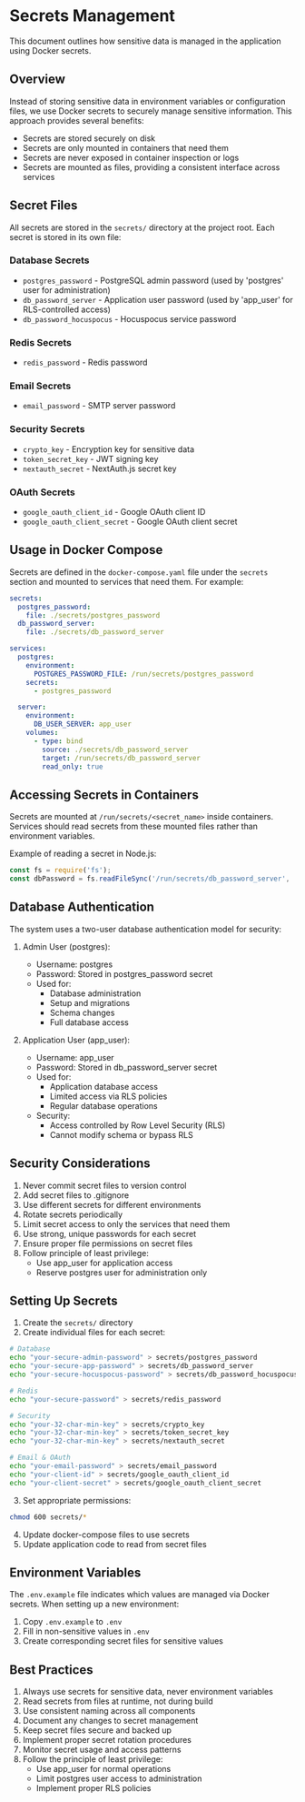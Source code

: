 # Secrets Management

This document outlines how sensitive data is managed in the application using Docker secrets.

## Overview

Instead of storing sensitive data in environment variables or configuration files, we use Docker secrets to securely manage sensitive information. This approach provides several benefits:

- Secrets are stored securely on disk
- Secrets are only mounted in containers that need them
- Secrets are never exposed in container inspection or logs
- Secrets are mounted as files, providing a consistent interface across services

## Secret Files

All secrets are stored in the `secrets/` directory at the project root. Each secret is stored in its own file:

### Database Secrets
- `postgres_password` - PostgreSQL admin password (used by 'postgres' user for administration)
- `db_password_server` - Application user password (used by 'app_user' for RLS-controlled access)
- `db_password_hocuspocus` - Hocuspocus service password

### Redis Secrets
- `redis_password` - Redis password

### Email Secrets
- `email_password` - SMTP server password

### Security Secrets
- `crypto_key` - Encryption key for sensitive data
- `token_secret_key` - JWT signing key
- `nextauth_secret` - NextAuth.js secret key

### OAuth Secrets
- `google_oauth_client_id` - Google OAuth client ID
- `google_oauth_client_secret` - Google OAuth client secret

## Usage in Docker Compose

Secrets are defined in the `docker-compose.yaml` file under the `secrets` section and mounted to services that need them. For example:

```yaml
secrets:
  postgres_password:
    file: ./secrets/postgres_password
  db_password_server:
    file: ./secrets/db_password_server

services:
  postgres:
    environment:
      POSTGRES_PASSWORD_FILE: /run/secrets/postgres_password
    secrets:
      - postgres_password

  server:
    environment:
      DB_USER_SERVER: app_user
    volumes:
      - type: bind
        source: ./secrets/db_password_server
        target: /run/secrets/db_password_server
        read_only: true
```

## Accessing Secrets in Containers

Secrets are mounted at `/run/secrets/<secret_name>` inside containers. Services should read secrets from these mounted files rather than environment variables.

Example of reading a secret in Node.js:
```javascript
const fs = require('fs');
const dbPassword = fs.readFileSync('/run/secrets/db_password_server', 'utf8').trim();
```

## Database Authentication

The system uses a two-user database authentication model for security:

1. Admin User (postgres):
   - Username: postgres
   - Password: Stored in postgres_password secret
   - Used for:
     * Database administration
     * Setup and migrations
     * Schema changes
     * Full database access

2. Application User (app_user):
   - Username: app_user
   - Password: Stored in db_password_server secret
   - Used for:
     * Application database access
     * Limited access via RLS policies
     * Regular database operations
   - Security:
     * Access controlled by Row Level Security (RLS)
     * Cannot modify schema or bypass RLS

## Security Considerations

1. Never commit secret files to version control
2. Add secret files to .gitignore
3. Use different secrets for different environments
4. Rotate secrets periodically
5. Limit secret access to only the services that need them
6. Use strong, unique passwords for each secret
7. Ensure proper file permissions on secret files
8. Follow principle of least privilege:
   - Use app_user for application access
   - Reserve postgres user for administration only

## Setting Up Secrets

1. Create the `secrets/` directory
2. Create individual files for each secret:
```bash
# Database
echo "your-secure-admin-password" > secrets/postgres_password
echo "your-secure-app-password" > secrets/db_password_server
echo "your-secure-hocuspocus-password" > secrets/db_password_hocuspocus

# Redis
echo "your-secure-password" > secrets/redis_password

# Security
echo "your-32-char-min-key" > secrets/crypto_key
echo "your-32-char-min-key" > secrets/token_secret_key
echo "your-32-char-min-key" > secrets/nextauth_secret

# Email & OAuth
echo "your-email-password" > secrets/email_password
echo "your-client-id" > secrets/google_oauth_client_id
echo "your-client-secret" > secrets/google_oauth_client_secret
```

3. Set appropriate permissions:
```bash
chmod 600 secrets/*
```

4. Update docker-compose files to use secrets
5. Update application code to read from secret files

## Environment Variables

The `.env.example` file indicates which values are managed via Docker secrets. When setting up a new environment:

1. Copy `.env.example` to `.env`
2. Fill in non-sensitive values in `.env`
3. Create corresponding secret files for sensitive values

## Best Practices

1. Always use secrets for sensitive data, never environment variables
2. Read secrets from files at runtime, not during build
3. Use consistent naming across all components
4. Document any changes to secret management
5. Keep secret files secure and backed up
6. Implement proper secret rotation procedures
7. Monitor secret usage and access patterns
8. Follow the principle of least privilege:
   - Use app_user for normal operations
   - Limit postgres user access to administration
   - Implement proper RLS policies
